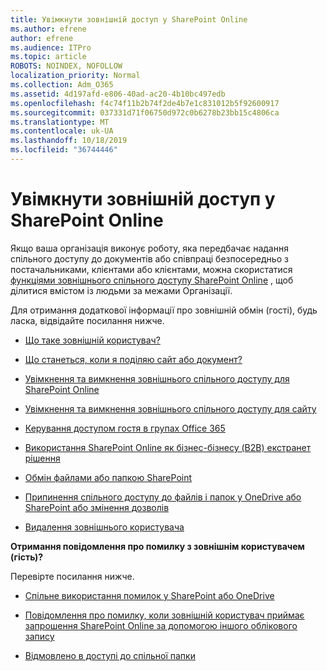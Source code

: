 ```yaml
---
title: Увімкнути зовнішній доступ у SharePoint Online
ms.author: efrene
author: efrene
ms.audience: ITPro
ms.topic: article
ROBOTS: NOINDEX, NOFOLLOW
localization_priority: Normal
ms.collection: Adm_O365
ms.assetid: 4d197afd-e806-40ad-ac20-4b10bc497edb
ms.openlocfilehash: f4c74f11b2b74f2de4b7e1c831012b5f92600917
ms.sourcegitcommit: 037331d71f06750d972c0b6278b23bb15c4806ca
ms.translationtype: MT
ms.contentlocale: uk-UA
ms.lasthandoff: 10/18/2019
ms.locfileid: "36744446"
---
```

# <a name="enable-external-sharing-in-sharepoint-online"></a>Увімкнути зовнішній доступ у SharePoint Online

Якщо ваша організація виконує роботу, яка передбачає надання спільного доступу до документів або співпраці безпосередньо з постачальниками, клієнтами або клієнтами, можна скористатися [функціями зовнішнього спільного доступу SharePoint Online](https://docs.microsoft.com/sharepoint/external-sharing-overview) , щоб ділитися вмістом із людьми за межами Організації.

Для отримання додаткової інформації про зовнішній обмін (гості), будь ласка, відвідайте посилання нижче.

- [Що таке зовнішній користувач?](https://docs.microsoft.com/sharepoint/external-sharing-overview#what-is-an-external-user)

- [Що станеться, коли я поділяю сайт або документ?](https://docs.microsoft.com/sharepoint/external-sharing-overview#what-happens-when-i-share-a-site-or-document)

- [Увімкнення та вимкнення зовнішнього спільного доступу для SharePoint Online](https://docs.microsoft.com/sharepoint/turn-external-sharing-on-or-off)

- [Увімкнення та вимкнення зовнішнього спільного доступу для сайту](https://docs.microsoft.com/sharepoint/change-external-sharing-site)

- [Керування доступом гостя в групах Office 365](https://docs.microsoft.com/office365/admin/create-groups/manage-guest-access-in-groups?view=o365-worldwide)

- [Використання SharePoint Online як бізнес-бізнесу (B2B) екстранет рішення](https://docs.microsoft.com/sharepoint/create-b2b-extranet)

- [Обмін файлами або папкою SharePoint](https://support.office.com/article/share-sharepoint-files-or-folders-1fe37332-0f9a-4719-970e-d2578da4941c)

- [Припинення спільного доступу до файлів і папок у OneDrive або SharePoint або змінення дозволів](https://support.office.com/article/stop-sharing-onedrive-or-sharepoint-files-or-folders-or-change-permissions-0a36470f-d7fe-40a0-bd74-0ac6c1e13323)

- [Видалення зовнішнього користувача](https://docs.microsoft.com/sharepoint/remove-users#delete-a-guest-from-the-microsoft-365-admin-center)

**Отримання повідомлення про помилку з зовнішнім користувачем (гість)?**

Перевірте посилання нижче. 

- [Спільне використання помилок у SharePoint або OneDrive](https://docs.microsoft.com/sharepoint/sharepoint-onedrive-error-message)

- [Повідомлення про помилку, коли зовнішній користувач приймає запрошення SharePoint Online за допомогою іншого облікового запису](https://docs.microsoft.com/sharepoint/support/sharing-and-permissions/error-when-external-user-accepts-an-invitation-by-using-another-account)

- [Відмовлено в доступі до спільної папки](https://docs.microsoft.com/sharepoint/support/sharing-and-permissions/cannot-access-shared-folder)
